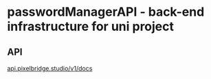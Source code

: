 # passwordManagerAPI - back-end infrastructure for uni project

## API 
[api.pixelbridge.studio/v1/docs](https://api.pixelbridge.studio/v1/docs)
